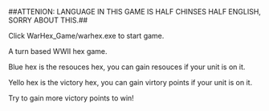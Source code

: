 ##ATTENION: LANGUAGE IN THIS GAME IS HALF CHINSES HALF ENGLISH, SORRY ABOUT THIS.##

Click WarHex_Game/warhex.exe to start game.

A turn based WWII hex game.

Blue hex is the resouces hex, you can gain resouces if your unit is on it.

Yello hex is the victory hex, you can gain virtory points if your unit is on it.

Try to gain more victory points to win!
